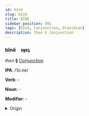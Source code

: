```yaml
---
id: bînê
slug: bînê
title: BÎNÊ
sidebar_position: 591
tags: [bînê, Conjunction, Dravidian]
description: then § Conjunction
---
```


### bînê&emsp;<span kind="abugida">ʋɟƨʇ</span>

*then* **§** [Conjunction](../../tags/Conjunction)

**IPA**: /ˈbi.ne/

**Verb**: -

**Noun**: -

**Modifier**: -

<details>
    <summary>Origin</summary>
    Malayalam പിന്നെ pinne /pin̪n̪e/<br/>
    <em>Dravidian Language Family</em>
</details>